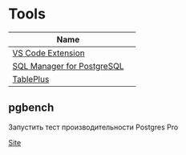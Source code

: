 # Tools
| Name | |
|-|-|
| [VS Code Extension](https://marketplace.visualstudio.com/items?itemName=ckolkman.vscode-postgres) | |
| [SQL Manager for PostgreSQL](https://www.sqlmanager.net/products/postgresql/manager) | |
| [TablePlus](https://tableplus.com/) | |

## pgbench
Запустить тест производительности Postgres Pro

[Site](https://postgrespro.ru/docs/postgrespro/10/pgbench)
